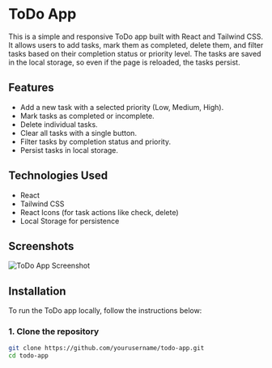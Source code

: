 # ToDo App

This is a simple and responsive ToDo app built with React and Tailwind CSS. It allows users to add tasks, mark them as completed, delete them, and filter tasks based on their completion status or priority level. The tasks are saved in the local storage, so even if the page is reloaded, the tasks persist.

## Features

- Add a new task with a selected priority (Low, Medium, High).
- Mark tasks as completed or incomplete.
- Delete individual tasks.
- Clear all tasks with a single button.
- Filter tasks by completion status and priority.
- Persist tasks in local storage.

## Technologies Used

- React
- Tailwind CSS
- React Icons (for task actions like check, delete)
- Local Storage for persistence

## Screenshots

![ToDo App Screenshot](path/to/screenshot.png)

## Installation

To run the ToDo app locally, follow the instructions below:

### 1. Clone the repository

```bash
git clone https://github.com/yourusername/todo-app.git
cd todo-app
